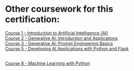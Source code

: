 
<h1>Other coursework for this certification:</h1>

[Course 1 - Introduction to Artificial Intelligence (AI)](https://github.com/MadeehaKhan/IBM-Introduction-to-AI)
<br />
[Course 2 - Generative AI: Introduction and Applications](https://github.com/MadeehaKhan/IBM-Generative-AI-Introduction-and-Applications) 
<br />
[Course 3 - Generative AI: Prompt Engineering Basics](https://github.com/MadeehaKhan/IBM-Generative-AI-Prompt-Engineering-Basics)
<br />
[Course 5 - Developing AI Applications with Python and Flask](https://github.com/MadeehaKhan/IBM-Developing-AI-Applications-with-Python-Flask)
<br />
<br />

[Course 8 - Machine Learning with Python](https://github.com/MadeehaKhan/IBM-Machine-Learning-with-Python)
